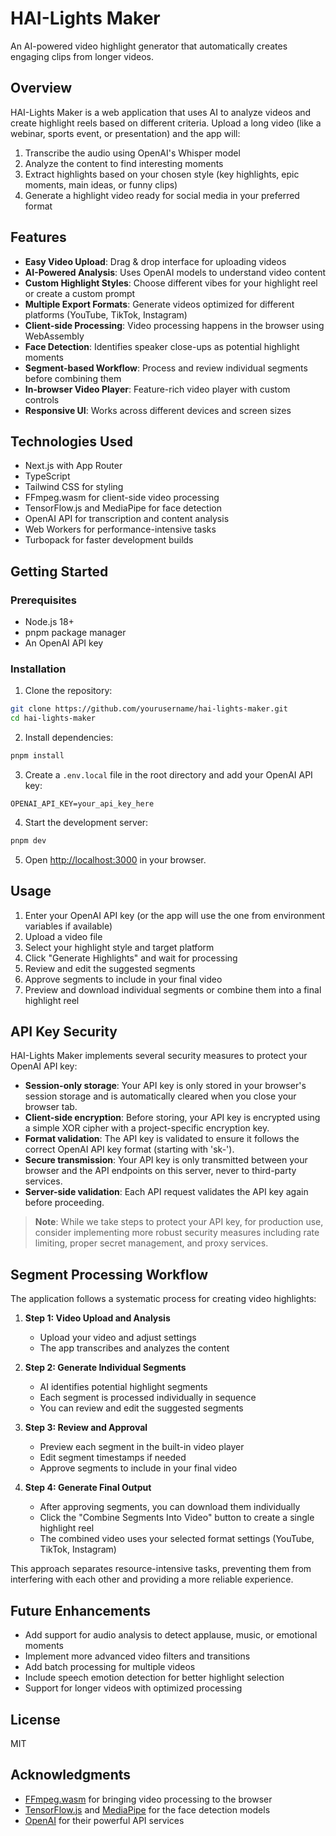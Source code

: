 # HAI-Lights Maker

An AI-powered video highlight generator that automatically creates engaging clips from longer videos.

## Overview

HAI-Lights Maker is a web application that uses AI to analyze videos and create highlight reels based on different criteria. Upload a long video (like a webinar, sports event, or presentation) and the app will:

1. Transcribe the audio using OpenAI's Whisper model
2. Analyze the content to find interesting moments
3. Extract highlights based on your chosen style (key highlights, epic moments, main ideas, or funny clips)
4. Generate a highlight video ready for social media in your preferred format

## Features

- **Easy Video Upload**: Drag & drop interface for uploading videos
- **AI-Powered Analysis**: Uses OpenAI models to understand video content
- **Custom Highlight Styles**: Choose different vibes for your highlight reel or create a custom prompt
- **Multiple Export Formats**: Generate videos optimized for different platforms (YouTube, TikTok, Instagram)
- **Client-side Processing**: Video processing happens in the browser using WebAssembly
- **Face Detection**: Identifies speaker close-ups as potential highlight moments
- **Segment-based Workflow**: Process and review individual segments before combining them
- **In-browser Video Player**: Feature-rich video player with custom controls
- **Responsive UI**: Works across different devices and screen sizes

## Technologies Used

- Next.js with App Router
- TypeScript
- Tailwind CSS for styling
- FFmpeg.wasm for client-side video processing
- TensorFlow.js and MediaPipe for face detection
- OpenAI API for transcription and content analysis
- Web Workers for performance-intensive tasks
- Turbopack for faster development builds

## Getting Started

### Prerequisites

- Node.js 18+
- pnpm package manager
- An OpenAI API key

### Installation

1. Clone the repository:

```bash
git clone https://github.com/yourusername/hai-lights-maker.git
cd hai-lights-maker
```

2. Install dependencies:

```bash
pnpm install
```

3. Create a `.env.local` file in the root directory and add your OpenAI API key:

```
OPENAI_API_KEY=your_api_key_here
```

4. Start the development server:

```bash
pnpm dev
```

5. Open [http://localhost:3000](http://localhost:3000) in your browser.

## Usage

1. Enter your OpenAI API key (or the app will use the one from environment variables if available)
2. Upload a video file
3. Select your highlight style and target platform
4. Click "Generate Highlights" and wait for processing
5. Review and edit the suggested segments
6. Approve segments to include in your final video
7. Preview and download individual segments or combine them into a final highlight reel

## API Key Security

HAI-Lights Maker implements several security measures to protect your OpenAI API key:

- **Session-only storage**: Your API key is only stored in your browser's session storage and is automatically cleared when you close your browser tab.
- **Client-side encryption**: Before storing, your API key is encrypted using a simple XOR cipher with a project-specific encryption key.
- **Format validation**: The API key is validated to ensure it follows the correct OpenAI API key format (starting with 'sk-').
- **Secure transmission**: Your API key is only transmitted between your browser and the API endpoints on this server, never to third-party services.
- **Server-side validation**: Each API request validates the API key again before proceeding.

> **Note**: While we take steps to protect your API key, for production use, consider implementing more robust security measures including rate limiting, proper secret management, and proxy services.

## Segment Processing Workflow

The application follows a systematic process for creating video highlights:

1. **Step 1: Video Upload and Analysis**
   - Upload your video and adjust settings
   - The app transcribes and analyzes the content

2. **Step 2: Generate Individual Segments**
   - AI identifies potential highlight segments
   - Each segment is processed individually in sequence
   - You can review and edit the suggested segments

3. **Step 3: Review and Approval**
   - Preview each segment in the built-in video player
   - Edit segment timestamps if needed
   - Approve segments to include in your final video

4. **Step 4: Generate Final Output**
   - After approving segments, you can download them individually
   - Click the "Combine Segments Into Video" button to create a single highlight reel
   - The combined video uses your selected format settings (YouTube, TikTok, Instagram)

This approach separates resource-intensive tasks, preventing them from interfering with each other and providing a more reliable experience.

## Future Enhancements

- Add support for audio analysis to detect applause, music, or emotional moments
- Implement more advanced video filters and transitions
- Add batch processing for multiple videos
- Include speech emotion detection for better highlight selection
- Support for longer videos with optimized processing

## License

MIT

## Acknowledgments

- [FFmpeg.wasm](https://github.com/ffmpegwasm/ffmpeg.wasm) for bringing video processing to the browser
- [TensorFlow.js](https://www.tensorflow.org/js) and [MediaPipe](https://mediapipe.dev/) for the face detection models
- [OpenAI](https://openai.com/) for their powerful API services
